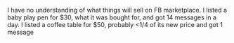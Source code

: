 I have no understanding of what things will sell on FB marketplace. I listed a baby play pen for $30, what it was bought for, and got 14 messages in a day. I listed a coffee table for $50, probably &lt;1/4 of its new price and got 1 message


